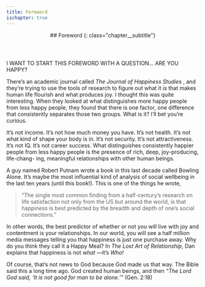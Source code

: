 ```yaml
---
title: Foreword
ischapter: true
---
```


<header markdown="1" class="chapter__header">
## Foreword 
{: class="chapter__subtitle"}
</header>

I WANT TO START THIS FOREWORD WITH A QUESTION... ARE YOU HAPPY?

There’s an academic journal called _The Journal of Happiness Studies_ , and they’re
trying to use the tools of research to figure out what it is that makes human life
flourish and what produces joy. I thought this was quite interesting. When they
looked at what distinguishes more happy people from less happy people, they
found that there is one factor, one difference that consistently separates those
two groups. What is it? I’ll bet you’re curious.

It’s not income. It’s not how much money you have. It’s not health. It’s not
what kind of shape your body is in. It’s not security. It’s not attractiveness. It’s
not IQ. It’s not career success. What distinguishes consistently happier people
from less happy people is the presence of rich, deep, joy-producing, life-chang-
ing, meaningful relationships with other human beings.

A guy named Robert Putnam wrote a book in this last decade called Bowling
Alone. It’s maybe the most influential kind of analysis of social wellbeing in the
last ten years (until this book!). This is one of the things he wrote,


> “The single most common finding from a half-century’s research
> on life satisfaction not only from the US but around the world,
> is that happiness is best predicted by the breadth and depth of
> one’s social connections.”

In other words, the best predictor of whether or not you will live with joy
and contentment is your relationships. In our world, you will see a half million
media messages telling you that happiness is just one purchase away. Why do
you think they call it a Happy Meal? In _The Lost Art of Relationship,_ Dan
explains that happiness is not _what_ —it’s _Who!_

Of course, that’s not news to God because God made us that way. The Bible
said this a long time ago. God created human beings, and then _“The Lord God
said, ‘It is not good for man to be alone.’”_ (Gen. 2:18)